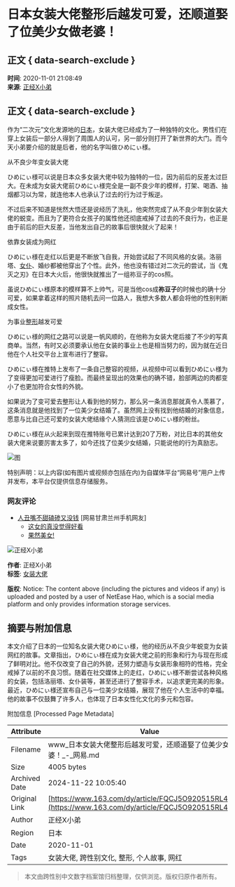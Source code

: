 # 日本女装大佬整形后越发可爱，还顺道娶了位美少女做老婆！

## 正文 { data-search-exclude }


**时间**: 2020-11-01 21:08:49  
**来源**: [正经X小弟](https://www.163.com/dy/media/T1512876964473.html) 

## 正文 { data-search-exclude }

作为“二次元”文化发源地的[日本](https://ent.163.com/keywords/6/e/65e5672c/1.html)，女装大佬已经成为了一种独特的文化。男性们在穿上女装后一部分人得到了周围人的认可，另一部分则打开了新世界的大门。而今天小弟要介绍的就是后者，他的名字叫做ひめにぃ様。

从不良少年变女装大佬

ひめにぃ様可以说是日本众多女装大佬中较为独特的一位，因为前后的反差太过巨大。在未成为女装大佬前ひめにぃ様完全是一副不良少年的模样，打架、喝酒、抽烟都习以为常，就连他本人也承认了过去的行为过于叛逆。

不过后来不知道是恍然大悟还是说经历了洗礼，他突然完成了从不良少年到女装大佬的蜕变。而且为了更符合女孩子的属性他还彻底戒掉了过去的不良行为，也正是由于前后的巨大反差，当他发出自己的故事后很快就火了起来！

依靠女装成为网红

ひめにぃ様在走红以后更是不断放飞自我，开始尝试起了不同风格的女装。洛丽塔、[女仆](https://ent.163.com/keywords/5/7/59734ec6/1.html)、婚纱都被他穿出了个性。此外，他也没有错过对二次元的尝试，当《鬼灭之刃》在日本大火后，他很快就推出了一组祢豆子的cos照。

虽说ひめにぃ様原本的模样算不上帅气，可是当他cos成**祢豆子**的时候也的确十分可爱，如果拿着这样的照片随机去问一位路人，我想大多数人都会将他的性别判断成女性。

为事业[整形](https://ent.163.com/keywords/6/7/65745f62/1.html)越发可爱

ひめにぃ様的网红之路可以说是一帆风顺的，在他称为女装大佬后接了不少的写真商单。当然，有时又必须要承认他在女装的事业上也是相当努力的，因为就在近日他在个人社交平台上宣布进行了整容。

ひめにぃ様在推特上发布了一条自己整容的视频，从视频中可以看到ひめにぃ様为了变得更加可爱进行了瘦脸。而最终呈现出的效果也的确不错，脸部两边的肉都变小了也更加符合女性的外貌。

如果说为了变可爱去整形让人看到他的努力，那么另一条消息那就真令人羡慕了，这条消息就是他找到了一位美少女结婚了。虽然网上没有找到他结婚的对象信息，愿意与比自己还可爱的女装大佬结缘个人猜测应该是ひめにぃ様的粉丝。

ひめにぃ様在从火起来到现在推特账号已累计达到20了万粉，对比日本的其他女装大佬来说要厉害太多了，如今还找了位美少女结婚，只能说他的行为真励志。

![图](http://cms-bucket.nosdn.127.net/fc47eb4818b040fa97b1460910a0ea8520161214155908.jpg)

特别声明：以上内容(如有图片或视频亦包括在内)为自媒体平台“网易号”用户上传并发布，本平台仅提供信息存储服务。

### 网友评论

- [人丑嘴不甜磕碜又没钱](http://tie.163.com/reply/myaction.jsp?action=reply&userId=104612122&f=gentieavatar)  [网易甘肃兰州手机网友]
  - [这女的真没觉得好看](https://comment.tie.163.com/FQCJ5O920515RL48.html) 
  - [果然美女!](https://comment.tie.163.com/FQCJ5O920515RL48.html)

![正经X小弟](https://nimg.ws.126.net/?url=http://dingyue.ws.126.net/WmSjkvp77LaC=7CLGIIgqMABVUEYHhyGnFuKsvISu20E91512876954558.png&thumbnail=160y160&quality=80&type=jpg)

**作者**: 正经X小弟  
**标签**: [女装大佬](https://ent.163.com/keywords/5/7/597388c559274f6c/1.html)

**版权**: Notice: The content above (including the pictures and videos if any) is uploaded and posted by a user of NetEase Hao, which is a social media platform and only provides information storage services.

## 摘要与附加信息

<!-- tcd_abstract -->
本文介绍了日本的一位知名女装大佬ひめにぃ様，他的经历从不良少年蜕变为女装网红的故事。文章指出，ひめにぃ様在成为女装大佬之前的形象和行为与现在形成了鲜明对比。他不仅改变了自己的外貌，还努力塑造与女装形象相符的性格，完全戒掉了以前的不良习惯。随着在社交媒体上的走红，ひめにぃ様不断尝试各种风格的女装，包括洛丽塔、女仆装等，甚至还进行了整容手术，以追求更完美的形象。最近，ひめにぃ様还宣布自己与一位美少女结婚，展现了他在个人生活中的幸福。他的故事不仅鼓舞了许多人，也体现了日本女性化文化的多元和包容。
<!-- tcd_abstract_end -->

附加信息 [Processed Page Metadata]

| Attribute       | Value                                  |
|-----------------|----------------------------------------|
| Filename        | www_日本女装大佬整形后越发可爱，还顺道娶了位美少女做老婆！_-_网易.md                             |
| Size            | 4005 bytes                           |
| Archived Date   | 2024-11-22 10:05:40                             |
| Original Link   | [https://www.163.com/dy/article/FQCJ5O920515RL48.html](https://www.163.com/dy/article/FQCJ5O920515RL48.html)                       |
| Author          | 正经X小弟                               |
| Region          | 日本                               |
| Date            | 2020-11-01                                 |
| Tags            | 女装大佬, 跨性别文化, 整形, 个人故事, 网红                                 |
>
> 本文由跨性别中文数字档案馆归档整理，仅供浏览。版权归原作者所有。
>